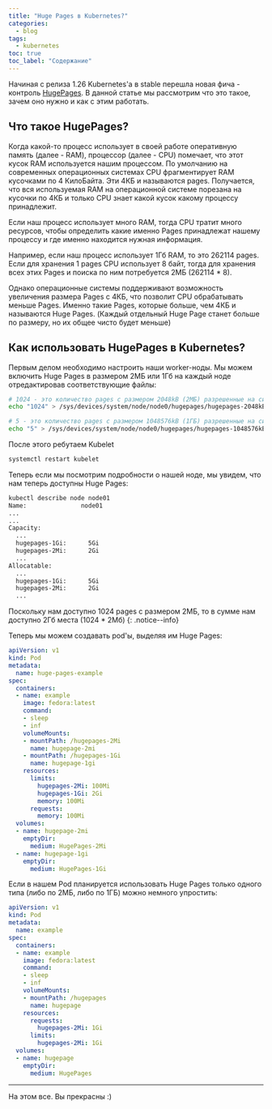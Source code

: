 ```yaml
---
title: "Huge Pages в Kubernetes?"
categories:
  - blog
tags:
  - kubernetes
toc: true
toc_label: "Содержание"
---
```


Начиная с релиза 1.26 Kubernetes'а в stable перешла новая фича - контроль [HugePages](https://kubernetes.io/docs/tasks/manage-hugepages/scheduling-hugepages/). В данной статье мы рассмотрим что это такое, зачем оно нужно и как с этим работать.


## Что такое HugePages?

Когда какой-то процесс использует в своей работе оперативную память (далее - RAM), процессор (далее - CPU) помечает, что этот кусок RAM используется нашим процессом.
По умолчанию на современных операционных системах CPU фрагментирует RAM кусочками по 4 КилоБайта. Эти 4КБ и называются pages. Получается, что вся используемая RAM на операционной системе порезана на кусочки по 4КБ и только CPU знает какой кусок какому процессу принадлежит.

Если наш процесс использует много RAM, тогда CPU тратит много ресурсов, чтобы определить какие именно Pages принадлежат нашему процессу и где именно находится нужная информация.

Например, если наш процесс использует 1Гб RAM, то это 262114 pages. Если для хранения 1 pages CPU использует 8 байт, тогда для хранения всех этих Pages и поиска по ним потребуется 2МБ (262114 * 8).

Однако операционные системы поддерживают возможность увеличения размера Pages с 4КБ, что позволит CPU обрабатывать меньше Pages. Именно такие Pages, которые больше, чем 4КБ и называются Huge Pages. (Каждый отдельный Huge Page станет больше по размеру, но их общее чисто будет меньше)


## Как использовать HugePages в Kubernetes?

Первым делом необходимо настроить наши worker-ноды. Мы можем включить Huge Pages в размером 2МБ или 1Гб на каждый ноде отредактировав соответствующие файлы:
```bash
# 1024 - это количество pages с размером 2048kB (2МБ) разрешенные на системе
echo "1024" > /sys/devices/system/node/node0/hugepages/hugepages-2048kB/nr_hugepages

# 5 - это количество pages с размером 1048576kB (1ГБ) разрешенные на системе
echo "5" > /sys/devices/system/node/node0/hugepages/hugepages-1048576kB/nr_hugepages
```

После этого ребутаем Kubelet
```bash
systemctl restart kubelet
```

Теперь если мы посмотрим подробности о нашей ноде, мы увидем, что нам теперь доступны Huge Pages:
```bash
kubectl describe node node01
Name:               node01
...
...
Capacity:
  ...
  hugepages-1Gi:      5Gi
  hugepages-2Mi:      2Gi
  ...
Allocatable:
  ...
  hugepages-1Gi:      5Gi
  hugepages-2Mi:      2Gi
  ...
```

Поскольку нам доступно 1024 pages с размером 2МБ, то в сумме нам доступно 2Гб места (1024 * 2Мб)
{: .notice--info}

Теперь мы можем создавать pod'ы, выделяя им Huge Pages:
```yaml
apiVersion: v1
kind: Pod
metadata:
  name: huge-pages-example
spec:
  containers:
  - name: example
    image: fedora:latest
    command:
    - sleep
    - inf
    volumeMounts:
    - mountPath: /hugepages-2Mi
      name: hugepage-2mi
    - mountPath: /hugepages-1Gi
      name: hugepage-1gi
    resources:
      limits:
        hugepages-2Mi: 100Mi
        hugepages-1Gi: 2Gi
        memory: 100Mi
      requests:
        memory: 100Mi
  volumes:
  - name: hugepage-2mi
    emptyDir:
      medium: HugePages-2Mi
  - name: hugepage-1gi
    emptyDir:
      medium: HugePages-1Gi
```

Если в нашем Pod планируется использовать Huge Pages только одного типа (либо по 2МБ, либо по 1ГБ) можно немного упростить:
```yaml
apiVersion: v1
kind: Pod
metadata:
  name: example
spec:
  containers:
  - name: example
    image: fedora:latest
    command:
    - sleep
    - inf
    volumeMounts:
    - mountPath: /hugepages
      name: hugepage
    resources:
      requests:
        hugepages-2Mi: 1Gi
      limits:
        hugepages-2Mi: 1Gi
  volumes:
  - name: hugepage
    emptyDir:
      medium: HugePages

```

---

На этом все. Вы прекрасны :)
